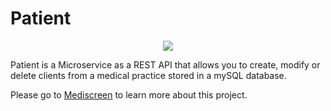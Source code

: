 # Patient

<p align="center">
  <img src=https://user-images.githubusercontent.com/95872501/224155098-59ee106a-10cd-4189-a830-e957db28003c.png>
</p>

Patient is a Microservice as a REST API that allows you to create, modify or delete clients from a medical practice stored in a mySQL database.

Please go to [Mediscreen](https://github.com/HashTucE/Mediscreen.git) to learn more about this project.
